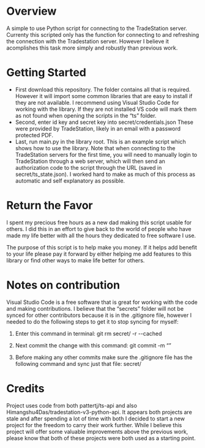 # Overview
A simple to use Python script for connecting to the TradeStation server.
Currenty this scripted only has the function for connecting to and refreshing the connection with the Tradestation server. However I believe it acomplishes this task more simply and robustly than previous work. 

# Getting Started
* First download this repository. The folder contains all that is required. However it will import some common libraries that are easy to install if they are not available. I recommend using Visual Studio Code for working with the library. If they are not installed VS code will mark them as not found when opening the scripts in the “ts” folder. 
* Second, enter id key and secret key into secret/credentials.json These were provided by TradeStation, likely in an email with a password protected PDF. 
* Last, run main.py in the library root. This is an example script which shows how to use the library. Note that when connecting to the TradeStation servers for the first time, you will need to manually login to TradeStation through a web server, which will then send an authorization code to the script through the URL (saved in secret/ts_state.json). I worked hard to make as much of this process as automatic and self explanatory as possible. 

# Return the Favor
I spent my precious free hours as a new dad making this script usable for others. I did this in an effort to give back to the world of people who have made my life better with all the hours they dedicated to free software I use. 

The purpose of this script is to help make you money. If it helps add benefit to your life please pay it forward by either helping me add features to this library or find other ways to make life better for others. 

# Notes on contribution
Visual Studio Code is a free software that is great for working with the code and making contributions. 
I believe that the “secrets” folder will not be synced for other contributors because it is in the .gitignore file, however I needed to do the following steps to get it to stop syncing for myself:

1) Enter this command in terminal:
git rm secret/ -r --cached 

2) Next commit the change with this command:
git commit -m “<secret>”

3) Before making any other commits make sure the .gitignore file has the following command and sync just that file:
secret/

# Credits
Project uses code from both pattertj/ts-api and also Himangshu4Das/tradestation-v3-python-api. It appears both projects are stale and after spending a lot of time with both I decided to start a new project for the freedom to carry their work further. While I believe this project will offer some valuable improvements above the previous work, please know that both of these projects were both used as a starting point. 